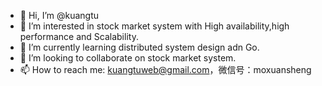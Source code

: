 - 👋 Hi, I’m @kuangtu
- 👀 I’m interested in stock market system with High availability,high performance and Scalability.
- 🌱 I’m currently learning distributed system design adn Go.
- 💞️ I’m looking to collaborate on  stock market system.
- 📫 How to reach me: kuangtuweb@gmail.com，微信号：moxuansheng

<!---
kuangtu/kuangtu is a ✨ special ✨ repository because its `README.md` (this file) appears on your GitHub profile.
You can click the Preview link to take a look at your changes.
--->
